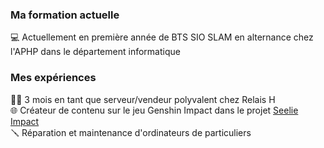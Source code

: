 ### Ma formation actuelle

💻 Actuellement en première année de BTS SIO SLAM en alternance chez l'APHP dans le département informatique

### Mes expériences

👨‍🍳 3 mois en tant que serveur/vendeur polyvalent chez Relais H  
🌐 Créateur de contenu sur le jeu Genshin Impact dans le projet <a href="https://seelieimpact.fr">Seelie Impact</a>  
🪛 Réparation et maintenance d'ordinateurs de particuliers


<!--
**itsugo07/itsugo07** is a ✨ _special_ ✨ repository because its `README.md` (this file) appears on your GitHub profile.

Here are some ideas to get you started:

- 🔭 I’m currently working on ...
- 🌱 I’m currently learning ...
- 👯 I’m looking to collaborate on ...
- 🤔 I’m looking for help with ...
- 💬 Ask me about ...
- 📫 How to reach me: ...
- 😄 Pronouns: ...
- ⚡ Fun fact: ...
-->
